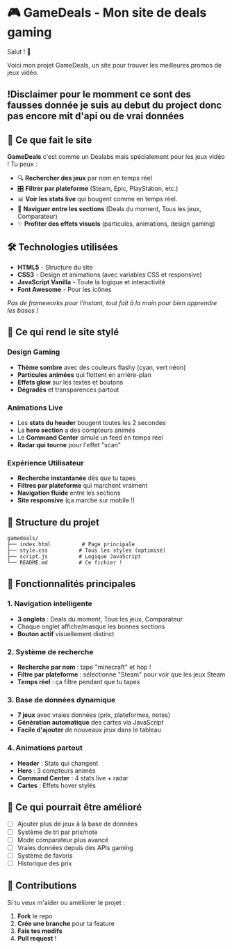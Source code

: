 # 🎮 GameDeals - Mon site de deals gaming

Salut ! 👋

Voici mon projet GameDeals, un site pour trouver les meilleures promos de jeux vidéo.

## !Disclaimer pour le momment ce sont des fausses donnée je suis au debut du project donc pas encore mit d'api ou de vrai données

## 🚀 Ce que fait le site

**GameDeals** c'est comme un Dealabs mais spécialement pour les jeux vidéo ! Tu peux :

- 🔍 **Rechercher des jeux** par nom en temps réel
- 🎛️ **Filtrer par plateforme** (Steam, Epic, PlayStation, etc.)
- 📊 **Voir les stats live** qui bougent comme en temps réel.
- 🎯 **Naviguer entre les sections** (Deals du moment, Tous les jeux, Comparateur)
- ✨ **Profiter des effets visuels** (particules, animations, design gaming)

## 🛠️ Technologies utilisées

- **HTML5** - Structure du site
- **CSS3** - Design et animations (avec variables CSS et responsive)
- **JavaScript Vanilla** - Toute la logique et interactivité
- **Font Awesome** - Pour les icônes

_Pas de frameworks pour l'instant, tout fait à la main pour bien apprendre les bases !_

## 🎨 Ce qui rend le site stylé

### Design Gaming

- **Thème sombre** avec des couleurs flashy (cyan, vert néon)
- **Particules animées** qui flottent en arrière-plan
- **Effets glow** sur les textes et boutons
- **Dégradés** et transparences partout

### Animations Live

- Les **stats du header** bougent toutes les 2 secondes
- La **hero section** a des compteurs animés
- Le **Command Center** simule un feed en temps réel
- **Radar qui tourne** pour l'effet "scan"

### Expérience Utilisateur

- **Recherche instantanée** dès que tu tapes
- **Filtres par plateforme** qui marchent vraiment
- **Navigation fluide** entre les sections
- **Site responsive** (ça marche sur mobile !)

## 📁 Structure du projet

```
gamedeals/
├── index.html          # Page principale
├── style.css          # Tous les styles (optimisé)
├── script.js          # Logique JavaScript
└── README.md          # Ce fichier !
```

## 🎯 Fonctionnalités principales

### 1. Navigation intelligente

- **3 onglets** : Deals du moment, Tous les jeux, Comparateur
- Chaque onglet affiche/masque les bonnes sections
- **Bouton actif** visuellement distinct

### 2. Système de recherche

- **Recherche par nom** : tape "minecraft" et hop !
- **Filtre par plateforme** : sélectionne "Steam" pour voir que les jeux Steam
- **Temps réel** : ça filtre pendant que tu tapes

### 3. Base de données dynamique

- **7 jeux** avec vraies données (prix, plateformes, notes)
- **Génération automatique** des cartes via JavaScript
- **Facile d'ajouter** de nouveaux jeux dans le tableau

### 4. Animations partout

- **Header** : Stats qui changent
- **Hero** : 3 compteurs animés
- **Command Center** : 4 stats live + radar
- **Cartes** : Effets hover stylés

## 🚧 Ce qui pourrait être amélioré

- [ ] Ajouter plus de jeux à la base de données
- [ ] Système de tri par prix/note
- [ ] Mode comparateur plus avancé
- [ ] Vraies données depuis des APIs gaming
- [ ] Système de favoris
- [ ] Historique des prix

## 🤝 Contributions

Si tu veux m'aider ou améliorer le projet :

1. **Fork** le repo
2. **Crée une branche** pour ta feature
3. **Fais tes modifs**
4. **Pull request** !
